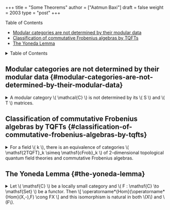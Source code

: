 +++
title = "Some Theorems"
author = ["Aatmun Baxi"]
draft = false
weight = 2003
type = "post"
+++

<div class="ox-hugo-toc toc">

<div class="heading">Table of Contents</div>

- [Modular categories are not determined by their modular data](#modular-categories-are-not-determined-by-their-modular-data)
- [Classification of commutative Frobenius algebras by TQFTs](#classification-of-commutative-frobenius-algebras-by-tqfts)
- [The Yoneda Lemma](#the-yoneda-lemma)

</div>
<!--endtoc-->

<details>
<summary>Table of Contents</summary>
<div class="details">

<div class="ox-hugo-toc toc">

<div class="heading">Table of Contents</div>

- [Modular categories are not determined by their modular data](#modular-categories-are-not-determined-by-their-modular-data)
- [Classification of commutative Frobenius algebras by TQFTs](#classification-of-commutative-frobenius-algebras-by-tqfts)
- [The Yoneda Lemma](#the-yoneda-lemma)

</div>
<!--endtoc-->
</div>
</details>


## Modular categories are not determined by their modular data {#modular-categories-are-not-determined-by-their-modular-data}

<details>
<summary>A modular category \( \mathcal{C} \) is not determined by its \( S \) and \( T \) matrices.</summary>
<div class="details">

**Comments:** If something seems too good to be true, it probably is.
</div>
</details>


## Classification of commutative Frobenius algebras by TQFTs {#classification-of-commutative-frobenius-algebras-by-tqfts}

<details>
<summary>For a field \( k \), there is an equivalence of categories \( \mathsf{2TQFT}_k \simeq \mathsf{cFrob}_k \) of 2-dimensional topological quantum field theories and commutative Frobenius algebras.</summary>
<div class="details">

**Comments:** This was the first result I learned that expressed how some classical tensor algebras arise as categorical constructions. Essential to this equivalence is the classification of closed 1-dimensional manifolds and how well behaved the category \\( \mathsf{2Cob} \\) is. A significant amount of work is needed to even hypothesize a higher dimensional analogue. This is the cobordism hypothesis, proposed by Baez and Dolan.
</div>
</details>


## The Yoneda Lemma {#the-yoneda-lemma}

<details>
<summary>Let \( \mathsf{C} \) be a locally small category and \( F : \mathsf{C} \to \mathsf{Set} \) be a functor. Then
\[
\operatorname*{Hom}(\operatorname*{Hom}(X,-),F) \cong FX
\]
and this isomorphism is natural in both \(X\) and \(F\).</summary>
<div class="details">

**Comments:** This theorem is remarkable. The object on the left, as a collection of natural transformations, is seemingly incalculably large. Not only does this theorem tell us that this collection is a set, but it also gives an **explicit description** of these transformations, parameterized by \\( FX \\). When applied to \\( F = \operatorname\*{Hom}(Y,-) \\) (or more generally representable functors), this theorem gives meaning to the intuitively-known idea that an object is uniquely determined by the maps into (our out of) it.
</div>
</details>
